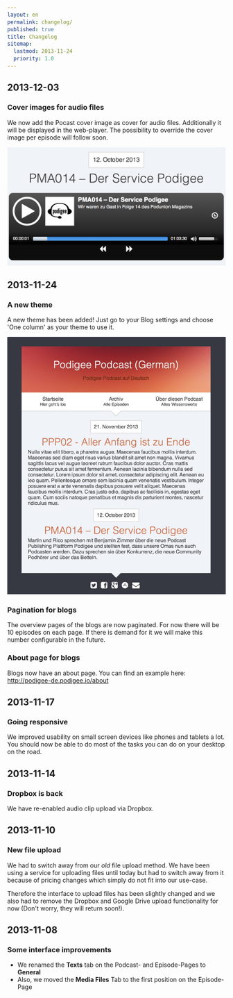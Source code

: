 ```yaml
---
layout: en
permalink: changelog/
published: true
title: Changelog
sitemap:
  lastmod: 2013-11-24
  priority: 1.0
---
```


## 2013-12-03

### Cover images for audio files

We now add the Pocast cover image as cover for audio files. Additionally it will be displayed in the web-player. The possibility to override the cover image per episode will follow soon.

![Cover image](/images/changelog/cover-images.png)

## 2013-11-24

### A new theme

A new theme has been added! Just go to your Blog settings and choose 'One column' as your theme to use it.

![Podigee One Column Theme](/images/changelog/one_column_theme_screenshot.jpg)

### Pagination for blogs

The overview pages of the blogs are now paginated. For now there will be 10 episodes on each page. If there is demand for it we will make this number configurable in the future.

### About page for blogs

Blogs now have an about page. You can find an example here: <http://podigee-de.podigee.io/about>

## 2013-11-17

### Going responsive

We improved usability on small screen devices like phones and tablets a lot. You should now be able to do most of the tasks you can do on your desktop on the road.

## 2013-11-14

### Dropbox is back

We have re-enabled audio clip upload via Dropbox.

## 2013-11-10

### New file upload
We had to switch away from our _old_ file upload method. We have been using a service for uploading files until today but had to switch away from it because of pricing changes which simply do not fit into our use-case.

Therefore the interface to upload files has been slightly changed and we also had to remove the Dropbox and Google Drive upload functionality for now (Don't worry, they will return soon!).

## 2013-11-08

### Some interface improvements
* We renamed the **Texts** tab on the Podcast- and Episode-Pages to **General**
* Also, we moved the **Media Files** Tab to the first position on the Episode-Page
